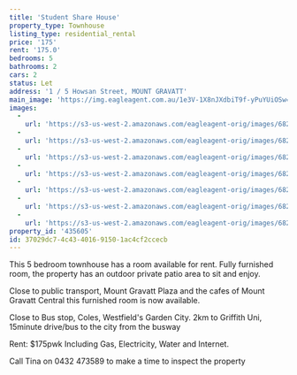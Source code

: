 ```yaml
---
title: 'Student Share House'
property_type: Townhouse
listing_type: residential_rental
price: '175'
rent: '175.0'
bedrooms: 5
bathrooms: 2
cars: 2
status: Let
address: '1 / 5 Howsan Street, MOUNT GRAVATT'
main_image: 'https://img.eagleagent.com.au/1e3V-1X8nJXdbiT9f-yPuYUiOSw=/1280x854/smart/https://s3-us-west-2.amazonaws.com/eagleagent-orig/images/6826057/414575447-image-M.jpg'
images:
  -
    url: 'https://s3-us-west-2.amazonaws.com/eagleagent-orig/images/6826063/414575447-image-F.jpg'
  -
    url: 'https://s3-us-west-2.amazonaws.com/eagleagent-orig/images/6826062/414575447-image-E.jpg'
  -
    url: 'https://s3-us-west-2.amazonaws.com/eagleagent-orig/images/6826061/414575447-image-D.jpg'
  -
    url: 'https://s3-us-west-2.amazonaws.com/eagleagent-orig/images/6826060/414575447-image-C.jpg'
  -
    url: 'https://s3-us-west-2.amazonaws.com/eagleagent-orig/images/6826059/414575447-image-B.jpg'
  -
    url: 'https://s3-us-west-2.amazonaws.com/eagleagent-orig/images/6826058/414575447-image-A.jpg'
  -
    url: 'https://s3-us-west-2.amazonaws.com/eagleagent-orig/images/6826057/414575447-image-M.jpg'
property_id: '435605'
id: 37029dc7-4c43-4016-9150-1ac4cf2ccecb
---
```

This 5 bedroom townhouse has a room available for rent. Fully furnished room, the property has an outdoor private patio area to sit and enjoy.

Close to public transport, Mount Gravatt Plaza and the cafes of Mount Gravatt Central this furnished room is now available.

Close to Bus stop, Coles, Westfield's Garden City. 2km to Griffith Uni, 15minute drive/bus to the city from the busway

Rent: $175pwk Including Gas, Electricity, Water and Internet.

Call Tina on 0432 473589 to make a time to inspect the property